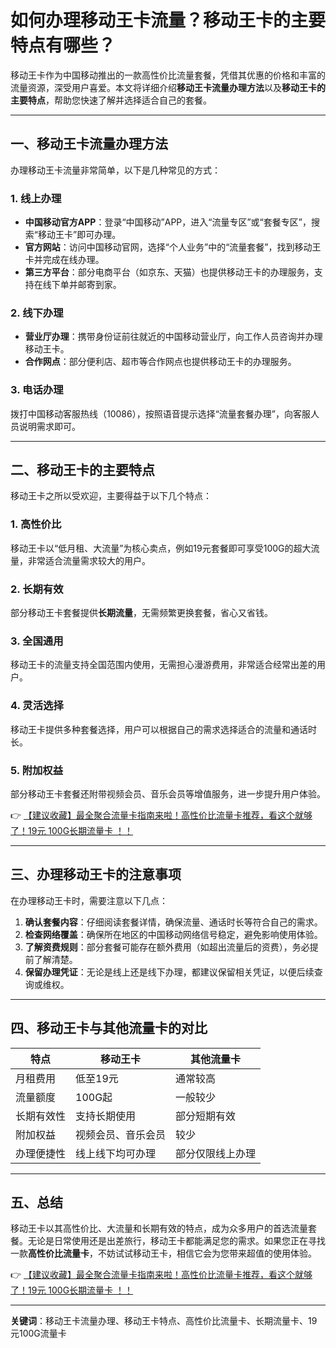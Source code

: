 # 如何办理移动王卡流量？移动王卡的主要特点有哪些？

移动王卡作为中国移动推出的一款高性价比流量套餐，凭借其优惠的价格和丰富的流量资源，深受用户喜爱。本文将详细介绍**移动王卡流量办理方法**以及**移动王卡的主要特点**，帮助您快速了解并选择适合自己的套餐。

---

## 一、移动王卡流量办理方法

办理移动王卡流量非常简单，以下是几种常见的方式：

### 1. 线上办理
- **中国移动官方APP**：登录“中国移动”APP，进入“流量专区”或“套餐专区”，搜索“移动王卡”即可办理。
- **官方网站**：访问中国移动官网，选择“个人业务”中的“流量套餐”，找到移动王卡并完成在线办理。
- **第三方平台**：部分电商平台（如京东、天猫）也提供移动王卡的办理服务，支持在线下单并邮寄到家。

### 2. 线下办理
- **营业厅办理**：携带身份证前往就近的中国移动营业厅，向工作人员咨询并办理移动王卡。
- **合作网点**：部分便利店、超市等合作网点也提供移动王卡的办理服务。

### 3. 电话办理
拨打中国移动客服热线（10086），按照语音提示选择“流量套餐办理”，向客服人员说明需求即可。

---

## 二、移动王卡的主要特点

移动王卡之所以受欢迎，主要得益于以下几个特点：

### 1. 高性价比
移动王卡以“低月租、大流量”为核心卖点，例如19元套餐即可享受100G的超大流量，非常适合流量需求较大的用户。

### 2. 长期有效
部分移动王卡套餐提供**长期流量**，无需频繁更换套餐，省心又省钱。

### 3. 全国通用
移动王卡的流量支持全国范围内使用，无需担心漫游费用，非常适合经常出差的用户。

### 4. 灵活选择
移动王卡提供多种套餐选择，用户可以根据自己的需求选择适合的流量和通话时长。

### 5. 附加权益
部分移动王卡套餐还附带视频会员、音乐会员等增值服务，进一步提升用户体验。

👉 [【建议收藏】最全聚合流量卡指南来啦！高性价比流量卡推荐，看这个就够了！19元 100G长期流量卡 ！！](https://bit.ly/Liuliangka)

---

## 三、办理移动王卡的注意事项

在办理移动王卡时，需要注意以下几点：

1. **确认套餐内容**：仔细阅读套餐详情，确保流量、通话时长等符合自己的需求。
2. **检查网络覆盖**：确保所在地区的中国移动网络信号稳定，避免影响使用体验。
3. **了解资费规则**：部分套餐可能存在额外费用（如超出流量后的资费），务必提前了解清楚。
4. **保留办理凭证**：无论是线上还是线下办理，都建议保留相关凭证，以便后续查询或维权。

---

## 四、移动王卡与其他流量卡的对比

| 特点            | 移动王卡          | 其他流量卡        |
|-----------------|-------------------|-------------------|
| 月租费用        | 低至19元          | 通常较高          |
| 流量额度        | 100G起            | 一般较少          |
| 长期有效性      | 支持长期使用      | 部分短期有效      |
| 附加权益        | 视频会员、音乐会员| 较少              |
| 办理便捷性      | 线上线下均可办理  | 部分仅限线上办理  |

---

## 五、总结

移动王卡以其高性价比、大流量和长期有效的特点，成为众多用户的首选流量套餐。无论是日常使用还是出差旅行，移动王卡都能满足您的需求。如果您正在寻找一款**高性价比流量卡**，不妨试试移动王卡，相信它会为您带来超值的使用体验。

👉 [【建议收藏】最全聚合流量卡指南来啦！高性价比流量卡推荐，看这个就够了！19元 100G长期流量卡 ！！](https://bit.ly/Liuliangka)

---

**关键词**：移动王卡流量办理、移动王卡特点、高性价比流量卡、长期流量卡、19元100G流量卡